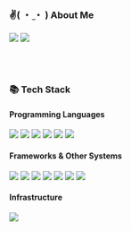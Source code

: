  
### ✌( ・ ̫・ ) About Me
<div>
  <!-- <a href="https://blogeon.tistory.com/"><img src="https://img.shields.io/badge/Blog-000000?style=flat-square&logo=Tistory&logoColor=white"/></a> -->
  <a href="mailto:wlghddl9@gmail.com"><img src="https://img.shields.io/badge/email-d14836?style=flat-square&logo=Gmail&logoColor=white&link=wlghddl9@gmail.com"/></a>
  <a href="https://velog.io/@kimjihong9/"><img src="https://img.shields.io/badge/Blog-11B48A?style=flat-square&logo=Vimeo&logoColor=white&link=https://velog.io/@kimjihong9/"/></a>
</div>

<br/><br/>

  
### 📚 Tech Stack
  
#### Programming Languages
<p>
  <img src="https://img.shields.io/badge/Python-3776AB?style=flat-square&logo=Python&logoColor=white">
  <img src="https://img.shields.io/badge/C++-00599C?style=flat-square&logo=C%2B%2B&logoColor=white"/>
  <img src="https://img.shields.io/badge/Javascript-F7DF1E?style=flat-square&logo=javascript&logoColor=black">
  <img src="https://img.shields.io/badge/Typescript-3178C6?style=flat-square&logo=typescript&logoColor=white"/>
  <img src="https://img.shields.io/badge/Html5-E34F26?style=flat-square&logo=html5&logoColor=white">
  <img src="https://img.shields.io/badge/CSS-1572B6?style=flat-square&logo=css3&logoColor=white">

</p>

#### Frameworks & Other Systems 

<p>
  <img src="https://img.shields.io/badge/React-61DAFB?style=flat-square&logo=react&logoColor=black">
  <img src="https://img.shields.io/badge/Vue.js-4FC08D?style=flat-square&logo=vue.js&logoColor=white">
  <img src="https://img.shields.io/badge/Next.js-000000?style=flat-square&logo=next.js&logoColor=white"/>
  <img src="https://img.shields.io/badge/Vite-8B00FF?style=flat-square&logo=vite&logoColor=white"/>
  <img src="https://img.shields.io/badge/Node.js-339933?style=flat-square&logo=Node.js&logoColor=white"/>
  <img src="https://img.shields.io/badge/jQuery-0769AD?style=flat-square&logo=jquery&logoColor=white">
  <img src="https://img.shields.io/badge/Git-F05032?style=flat-square&logo=git&logoColor=white">
</p>

#### Infrastructure
<p>
  <img src="https://img.shields.io/badge/Github%20Actions-%232671E5.svg?style=flat-square&logo=githubactions&logoColor=white">
</p>

<!--
  [![Solved.ac
프로필](http://mazassumnida.wtf/api/v2/generate_badge?boj=rlawyd99)](https://solved.ac/rlawyd99)
-->

<!--
**Ziihong/Ziihong** is a ✨ _special_ ✨ repository because its `README.md` (this file) appears on your GitHub profile.

Here are some ideas to get you started:

- 🔭 I’m currently working on ...
- 🌱 I’m currently learning ...
- 👯 I’m looking to collaborate on ...
- 🤔 I’m looking for help with ...
- 💬 Ask me about ...
- 📫 How to reach me: ...
- 😄 Pronouns: ...
- ⚡ Fun fact: ...
-->
